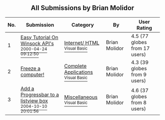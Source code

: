 ﻿<div align="center">

## All Submissions by Brian Molidor

</div>

No.  | Submission | Category | By   | User Rating
---- | ---------- | -------- | ---- | -----------
1 | [Easy Tutorial On Winsock API's<br /><sup>2000-04-24 09:12:50</sup>](https://github.com/Planet-Source-Code/brian-molidor-easy-tutorial-on-winsock-api-s__1-7440) | [Internet/ HTML<br /><sup>Visual Basic</sup>](../ByCategory/internet-html__1-34.md) | Brian Molidor | 4.5 (77 globes from 17 users)
2 | [Freeze a computer\!<br />](https://github.com/Planet-Source-Code/brian-molidor-freeze-a-computer__1-6081) | [Complete Applications<br /><sup>Visual Basic</sup>](../ByCategory/complete-applications__1-27.md) | Brian Molidor | 4.3 (39 globes from 9 users)
3 | [Add a Progressbar to a listview box<br /><sup>2004-10-10 20:01:56</sup>](https://github.com/Planet-Source-Code/brian-molidor-add-a-progressbar-to-a-listview-box__1-56660) | [Miscellaneous<br /><sup>Visual Basic</sup>](../ByCategory/miscellaneous__1-1.md) | Brian Molidor | 4.6 (37 globes from 8 users)

